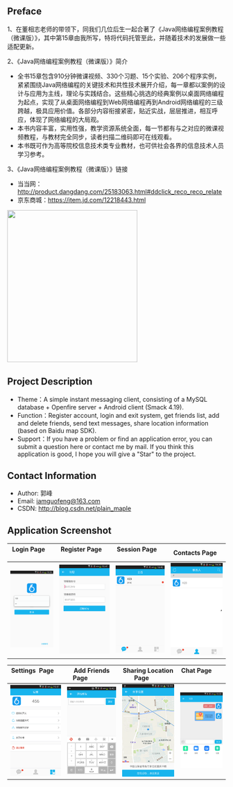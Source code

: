 
Preface
-------

1、在董相志老师的带领下，同我们几位后生一起合著了《Java网络编程案例教程（微课版）》，其中第15章由我所写，特将代码托管至此，并随着技术的发展做一些适配更新。

2、《Java网络编程案例教程（微课版）》简介
* 全书15章包含910分钟微课视频、330个习题、15个实验、206个程序实例，紧紧围绕Java网络编程的关键技术和共性技术展开介绍，每一章都以案例的设计与应用为主线，理论与实践结合。这些精心挑选的经典案例以桌面网络编程为起点，实现了从桌面网络编程到Web网络编程再到Android网络编程的三级跨越，极具应用价值。各部分内容衔接紧密，贴近实战，层层推进，相互呼应，体现了网络编程的大局观。 
* 本书内容丰富，实用性强，教学资源系统全面，每一节都有与之对应的微课视频教程，与教材完全同步，读者扫描二维码即可在线观看。 
* 本书既可作为高等院校信息技术类专业教材，也可供社会各界的信息技术人员学习参考。 

3、《Java网络编程案例教程（微课版）》链接
* 当当网：http://product.dangdang.com/25183063.html#ddclick_reco_reco_relate
* 京东商城：https://item.jd.com/12218443.html
<img width="300" height="350" src="https://github.com/iamguofeng/IMDemo/raw/master/app-image/book.jpg"/>

Project Description
-------
* Theme：A simple instant messaging client, consisting of a MySQL database + Openfire server + Android client (Smack 4.19).
* Function：Register account, login and exit system, get friends list, add and delete friends, send text messages, share location information (based on Baidu map SDK).
* Support：If you have a problem or find an application error, you can submit a question here or contact me by mail. If you think this application is good, I hope you will give a "Star" to the project.

Contact Information
-------
* Author: 郭峰
* Email: iamguofeng@163.com 
* CSDN: http://blog.csdn.net/plain_maple

Application Screenshot
-------
|  Login Page                   | Register Page                    | Session Page                    | Contacts Page                 |
|:-----------------------------:|:--------------------------------:|:-------------------------------:|:-----------------------------:|
|![](app-image/im1.png)         | ![](app-image/im2.png)           | ![](app-image/im3.png)          |![](app-image/im4.png)         |

| Settings  Page                | Add Friends Page                 | Sharing Location Page           | Chat Page                     |
|:-----------------------------:|:--------------------------------:|:-------------------------------:|:-----------------------------:|
|![](app-image/im5.png)         | ![](app-image/im6.png)           | ![](app-image/im7.png)          |![](app-image/im8.png)         |














